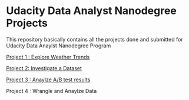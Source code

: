 # Udacity Data Analyst Nanodegree Projects

This repository basically contains all the projects done and submitted for Udacity Data Anaylst Nanodegree Program

[Project 1 : Explore Weather Trends](https://github.com/nikita1610/Udacity-Projects/tree/master/Project1)

[Project 2: Investigate a Dataset](https://github.com/nikita1610/Udacity-Projects/tree/master/Project2)

[Project 3 : Anaylze A/B test results](https://github.com/nikita1610/Udacity-Projects/tree/master/Project3)

Project 4 : Wrangle and Anaylze Data
